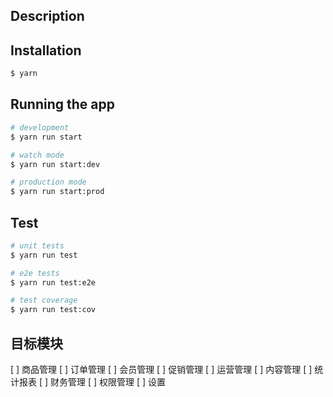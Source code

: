 
## Description

## Installation

```bash
$ yarn
```

## Running the app

```bash
# development
$ yarn run start

# watch mode
$ yarn run start:dev

# production mode
$ yarn run start:prod
```

## Test

```bash
# unit tests
$ yarn run test

# e2e tests
$ yarn run test:e2e

# test coverage
$ yarn run test:cov
```

## 目标模块
[ ] 商品管理
[ ] 订单管理
[ ] 会员管理
[ ] 促销管理
[ ] 运营管理
[ ] 内容管理
[ ] 统计报表
[ ] 财务管理
[ ] 权限管理
[ ] 设置